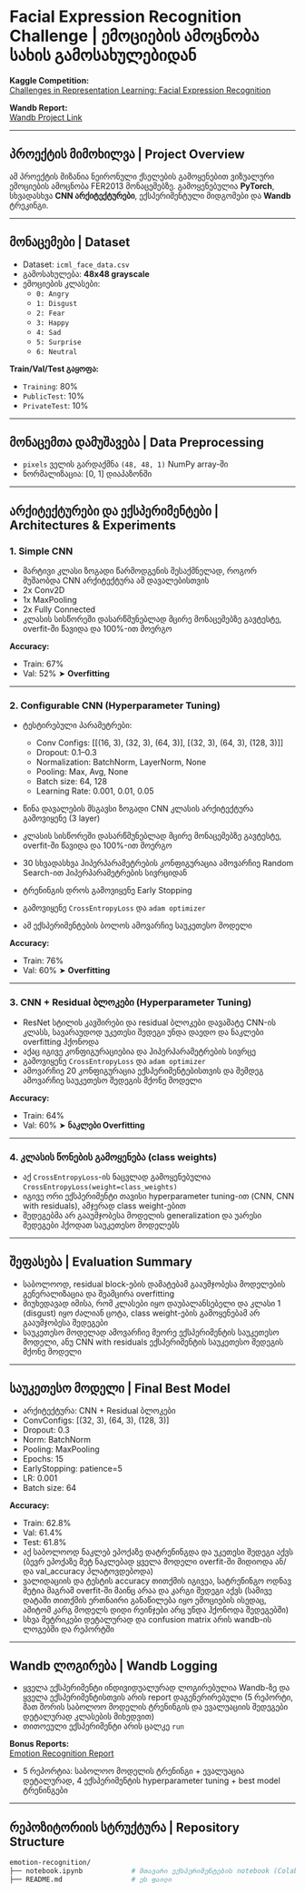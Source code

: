 # Facial Expression Recognition Challenge | ემოციების ამოცნობა სახის გამოსახულებიდან

**Kaggle Competition:**  
[Challenges in Representation Learning: Facial Expression Recognition](https://www.kaggle.com/competitions/challenges-in-representation-learning-facial-expression-recognition-challenge)

**Wandb Report:**  
[Wandb Project Link](https://wandb.ai/mrekh21-free-university-of-tbilisi-/emotion_recognition?nw=nwusermrekh21)

---

## პროექტის მიმოხილვა | Project Overview

ამ პროექტის მიზანია ნეირონული ქსელების გამოყენებით ვიზუალური ემოციების ამოცნობა FER2013 მონაცემებზე. გამოყენებულია **PyTorch**, სხვადასხვა **CNN არქიტექტურები**, ექსპერიმენტული მიდგომები და **Wandb** ტრეკინგი.

---

## მონაცემები | Dataset

- Dataset: `icml_face_data.csv`  
- გამოსახულება: **48x48 grayscale**  
- ემოციების კლასები:
  - `0: Angry`
  - `1: Disgust`
  - `2: Fear`
  - `3: Happy`
  - `4: Sad`
  - `5: Surprise`
  - `6: Neutral`

 **Train/Val/Test გაყოფა:**
- `Training`: 80%
- `PublicTest`: 10%
- `PrivateTest`: 10%

---

## მონაცემთა დამუშავება | Data Preprocessing

- `pixels` ველის გარდაქმნა `(48, 48, 1)` NumPy array-ში
- ნორმალიზაცია: [0, 1] დიაპაზონში

---

## არქიტექტურები და ექსპერიმენტები | Architectures & Experiments

### 1. Simple CNN

- მარტივი კლასი ზოგადი წარმოდგენის შესაქმნელად, როგორ მუშაობდა CNN არქიტექტურა ამ დავალებისთვის
- 2x Conv2D  
- 1x MaxPooling  
- 2x Fully Connected
- კლასის სისწორეში დასარწმუნებლად მცირე მონაცემებზე გავტესტე, overfit-ში წავიდა და 100%-ით მოერგო

**Accuracy:**  
- Train: 67%  
- Val: 52% ➤ **Overfitting**

---

### 2. Configurable CNN (Hyperparameter Tuning)

- ტესტირებული პარამეტრები:
  - Conv Configs: [[(16, 3), (32, 3), (64, 3)], [(32, 3), (64, 3), (128, 3)]]
  - Dropout: 0.1–0.3
  - Normalization: BatchNorm, LayerNorm, None
  - Pooling: Max, Avg, None
  - Batch size: 64, 128
  - Learning Rate: 0.001, 0.01, 0.05
    
- წინა დავალების მსგავსი ზოგადი CNN კლასის არქიტექტურა გამოვიყენე (3 layer)
- კლასის სისწორეში დასარწმუნებლად მცირე მონაცემებზე გავტესტე, overfit-ში წავიდა და 100%-ით მოერგო
- 30 სხვადასხვა ჰიპერპარამეტრების კონფიგურაცია ამოვარჩიე Random Search-ით ჰიპერპარამეტრების სივრციდან
- ტრენინგის დროს გამოვიყენე Early Stopping
- გამოვიყენე `CrossEntropyLoss` და `adam optimizer`
- ამ ექსპერიმენტების ბოლოს ამოვარჩიე საუკეთესო მოდელი
  
**Accuracy:**  
- Train: 76%  
- Val: 60% ➤ **Overfitting**

---

### 3. CNN + Residual ბლოკები (Hyperparameter Tuning)

- ResNet სტილის კავშირები და residual ბლოკები დავამატე CNN-ის კლასს, სავარაუდოდ უკეთესი შედეგი უნდა დაედო და ნაკლები overfitting ჰქონოდა 
- აქაც იგივე კონფიგურაციებია და ჰიპერპარამეტრების სივრცე
- გამოვიყენე `CrossEntropyLoss` და `adam optimizer`
- ამოვარჩიე 20 კონფიგურაცია ექსპერიმენტებისთვის და შემდეგ ამოვარჩიე საუკეთესო შედეგის მქონე მოდელი

**Accuracy:**  
- Train: 64%  
- Val: 60% ➤ **ნაკლები Overfitting**

---

### 4. კლასის წონების გამოყენება (class weights)

- აქ `CrossEntropyLoss`-ის ნაცვლად გამოყენებულია `CrossEntropyLoss(weight=class_weights)`
- იგივე ორი ექსპერიმენტი თავისი hyperparameter tuning-ით (CNN, CNN with residuals), ამჯერად class weight-ებით
- შედეგებმა არ გააუმჯობესა მოდელის generalization და უარესი შედეგები ჰქოდათ საუკეთესო მოდელებს

---

##  შეფასება | Evaluation Summary

- საბოლოოდ, residual block-ების დამატებამ გააუმჯობესა მოდელების გენერალიზაცია და შეამცირა overfitting
- მიუხედავად იმისა, რომ კლასები იყო დაუბალანსებელი და კლასი 1 (disgust) იყო ძალიან ცოტა, class weight-ების გამოყენებამ არ გააუმჯობესა შედეგები
- საუკეთესო მოდელად ამოვარჩიე მეორე ექსპერიმენტის საუკეთესო მოდელი, ანუ CNN with residuals ექსპერიმენტის საუკეთესო შედეგის მქონე მოდელი

---

## საუკეთესო მოდელი | Final Best Model

- არქიტექტურა: CNN + Residual ბლოკები
- ConvConfigs: [(32, 3), (64, 3), (128, 3)]
- Dropout: 0.3  
- Norm: BatchNorm  
- Pooling: MaxPooling  
- Epochs: 15  
- EarlyStopping: patience=5  
- LR: 0.001  
- Batch size: 64  

**Accuracy:**
- Train: 62.8%  
- Val: 61.4%  
- Test: 61.8%
- აქ საბოლოოდ ნაკლებ ეპოქაზე დატრენინგდა და უკეთესი შედეგი აქვს (ბევრ ეპოქაზე მეტ ნაკლებად ყველა მოდელი overfit-ში მიდიოდა ან/და val_accuracy პლატოვდებოდა)
- ვალიდაციის და ტესტის accuracy თითქმის იგივეა, სატრენინგო ოდნავ მეტია მაგრამ overfit-ში მაინც არაა და კარგი შედეგი აქვს (სამივე დატაში თითქმის ერთნაირი განაწილება იყო ემოციების ისედაც, ამიტომ კარგ მოდელს დიდი რეინჯები არც უნდა ჰქონოდა შედეგებში)
- სხვა მეტრიკები დეტალურად და confusion matrix არის wandb-ის ლოგებში და რეპორტში

---

## Wandb ლოგირება | Wandb Logging

- ყველა ექსპერიმენტი ინდივიდუალურად ლოგირებულია Wandb-ზე და ყველა ექსპერიმენტისთვის არის report დაგენერირებული (5 რეპორტი, მათ შორის საბოლოო მოდელის ტრენინგის და ევალუაციის შედეგები დეტალურად კლასების მიხედვით)
- თითოეული ექსპერიმენტი არის ცალკე `run`

**Bonus Reports:**  
[Emotion Recognition Report](https://wandb.ai/mrekh21-free-university-of-tbilisi-/emotion_recognition/reportlist)
- 5 რეპორტია: საბოლოო მოდელის ტრენინგი + ევალუაცია დეტალურად, 4 ექსპერიმენტის hyperparameter tuning + best model ტრენინგები

---

## რეპოზიტორიის სტრუქტურა | Repository Structure

```bash
emotion-recognition/
├── notebook.ipynb            # მთავარი ექსპერიმენტების notebook (Colab)
├── README.md                 # ეს ფაილი

